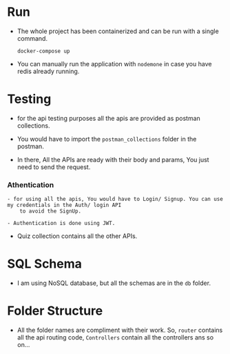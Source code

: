 # Run

- The whole project has been containerized and can be run with a single command.

    `docker-compose up`

- You can manually run the application with `nodemone` in case you have redis already running.

# Testing

- for the api testing purposes all the apis are provided as postman collections.

- You would have to import the `postman_collections` folder in the postman.

- In there, All the APIs are ready with their body and params, You just need to send the request.

### Athentication

    - for using all the apis, You would have to Login/ Signup. You can use my credentials in the Auth/ login API
        to avoid the SignUp.

    - Authentication is done using JWT.

- Quiz collection contains all the other APIs.

# SQL Schema

- I am using NoSQL database, but all the schemas are in the `db` folder. 

# Folder Structure

- All the folder names are compliment with their work. So, `router` contains all the api routing code, `Controllers` contain
    all the controllers ans so on...

     